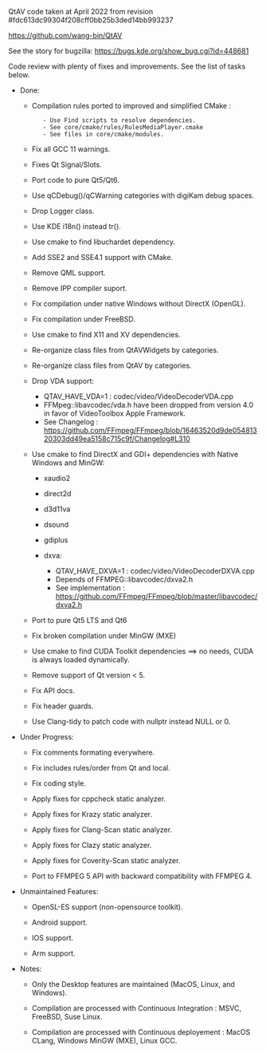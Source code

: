QtAV code taken at April 2022 from revision #fdc613dc99304f208cff0bb25b3ded14bb993237

https://github.com/wang-bin/QtAV

See the story for bugzilla: https://bugs.kde.org/show_bug.cgi?id=448681

Code review with plenty of fixes and improvements. See the list of tasks below.

* Done:

    - Compilation rules ported to improved and simplified CMake :
    
             - Use Find scripts to resolve dependencies.
             - See core/cmake/rules/RulesMediaPlayer.cmake
             - See files in core/cmake/modules.
    
    - Fix all GCC 11 warnings.
    
    - Fixes Qt Signal/Slots.
    
    - Port code to pure Qt5/Qt6.
    
    - Use qCDebug()/qCWarning categories with digiKam debug spaces.
    
    - Drop Logger class.
    
    - Use KDE i18n() instead tr().
    
    - Use cmake to find libuchardet dependency.
    
    - Add SSE2 and SSE4.1 support with CMake.
    
    - Remove QML support.
    
    - Remove IPP compiler suport.
    
    - Fix compilation under native Windows without DirectX (OpenGL).
    
    - Fix compilation under FreeBSD.
    
    - Use cmake to find X11 and XV dependencies.
    
    - Re-organize class files from QtAVWidgets by categories.
    
    - Re-organize class files from QtAV by categories.
    
    - Drop VDA support:
    
      - QTAV_HAVE_VDA=1 : codec/video/VideoDecoderVDA.cpp
      - FFMpeg::libavcodec/vda.h have been dropped from version 4.0 in favor of VideoToolbox Apple Framework.
      - See Changelog : https://github.com/FFmpeg/FFmpeg/blob/16463520d9de05481320303dd49ea5158c715c9f/Changelog#L310
    
    - Use cmake to find DirectX and GDI+ dependencies with Native Windows and MinGW:
    
      - xaudio2
      - direct2d
      - d3d11va
      - dsound
      - gdiplus
      - dxva:
    
         - QTAV_HAVE_DXVA=1 : codec/video/VideoDecoderDXVA.cpp
         - Depends of FFMPEG::libavcodec/dxva2.h
         - See implementation : https://github.com/FFmpeg/FFmpeg/blob/master/libavcodec/dxva2.h
    
    - Port to pure Qt5 LTS and Qt6
    
    - Fix broken compilation under MinGW (MXE)
    
    - Use cmake to find CUDA Toolkit dependencies ==> no needs, CUDA is always loaded dynamically.
    
    - Remove support of Qt version < 5.
    
    - Fix API docs.
    
    - Fix header guards.
    
    - Use Clang-tidy to patch code with nullptr instead NULL or 0.
    
* Under Progress:

    - Fix comments formating everywhere.
    
    - Fix includes rules/order from Qt and local.
    
    - Fix coding style.
    
    - Apply fixes for cppcheck static analyzer.
    
    - Apply fixes for Krazy static analyzer.
    
    - Apply fixes for Clang-Scan static analyzer.
    
    - Apply fixes for Clazy static analyzer.
    
    - Apply fixes for Coverity-Scan static analyzer.
    
    - Port to FFMPEG 5 API with backward compatibility with FFMPEG 4.

* Unmaintained Features:

    - OpenSL-ES support (non-opensource toolkit).
    
    - Android support.
    
    - IOS support.
    
    - Arm support.

* Notes:

    - Only the Desktop features are maintained (MacOS, Linux, and Windows).
    
    - Compilation are processed with Continuous Integration : MSVC, FreeBSD, Suse Linux.
    
    - Compilation are processed with Continuous deployement : MacOS CLang, Windows MinGW (MXE), Linux GCC.
    
